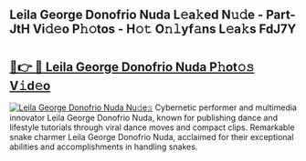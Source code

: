 ## Leila George Donofrio Nuda L𝚎a𝚔ed N𝚞𝚍e - Part-JtH Vi𝚍𝚎o P𝚑𝚘tos - H𝚘𝚝 O𝚗𝚕yf𝚊ns L𝚎a𝚔s FdJ7Y

# <h2><a href="http://kfe9fr.oniu.top/?m=Leila+George+Donofrio+Nuda">🔗👉 🔴 Leila George Donofrio Nuda P𝚑ot𝚘𝚜 V𝚒d𝚎o</a></h2>

[![Leila George Donofrio Nuda Nu𝚍e𝚜](https://i.imgur.com/0qMVB7G.gif)](http://kfe9fr.oniu.top/?m=Leila+George+Donofrio+Nuda)
Cybernetic performer and multimedia innovator Leila George Donofrio Nuda, known for publishing dance and lifestyle tutorials through viral dance moves and compact clips. Remarkable snake charmer Leila George Donofrio Nuda, acclaimed for their exceptional abilities and accomplishments in handling snakes.  
